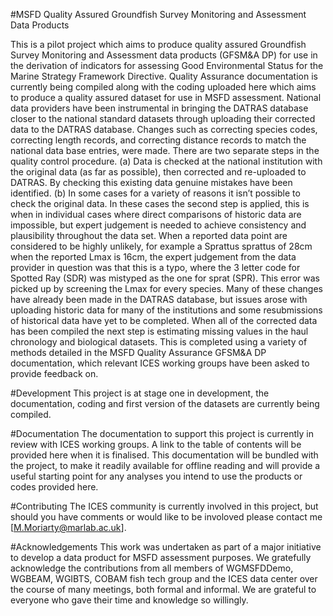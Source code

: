 #MSFD Quality Assured Groundfish Survey Monitoring and Assessment Data Products

This is a pilot project which aims to produce quality assured Groundfish Survey Monitoring and Assessment data products (GFSM&A DP) for use in the derivation of indicators for assessing Good Environmental Status for the Marine Strategy Framework Directive. Quality Assurance documentation is currently being compiled along with the coding uploaded here which aims to produce a quality assured dataset for use in MSFD assessment. National data providers have been instrumental in bringing the DATRAS database closer to the national standard datasets through uploading their corrected data to the DATRAS database. Changes such as correcting species codes, correcting length records, and correcting distance records to match the national data base entries, were made. There are two separate steps in the quality control procedure. 
    (a) Data is checked at the national institution with the original data (as far as possible), then corrected and re-uploaded to DATRAS. By checking this existing data genuine mistakes have been identified. 
    (b) In some cases for a variety of reasons it isn’t possible to check the original data. In these cases the second step is applied, this is when in individual cases where direct comparisons of historic data are impossible, but expert judgement is needed to achieve consistency and plausibility throughout the data set. When a reported data point are considered to be highly unlikely, for example a Sprattus sprattus of 28cm when the reported Lmax is 16cm, the expert judgement from the data provider in question was that this is a typo, where the 3 letter code for Spotted Ray (SDR) was mistyped as the one for sprat (SPR). This error was picked up by screening the Lmax for every species. Many of these changes have already been made in the DATRAS database, but issues arose with uploading historic data for many of the institutions and some resubmissions of historical data have yet to be completed. 
  When all of the corrected data has been compiled the next step is estimating missing values in the haul chronology and biological datasets. This is completed using a variety of methods detailed in the MSFD Quality Assurance GFSM&A DP documentation, which relevant ICES working groups have been asked to provide feedback on.

#Development
This project is at stage one in development, the documentation, coding and first version of the datasets are currently being compiled.

#Documentation
The documentation to support this project is currently in review with ICES working groups. A link to the table of contents will be provided here when it is finalised. This documentation will be bundled with the project, to make it readily available for offline reading and will provide a useful starting point for any analyses you intend to use the products or codes provided here.

#Contributing
The ICES community is currently involved in this project, but should you have comments or would like to be involoved please contact me [M.Moriarty@marlab.ac.uk]. 

#Acknowledgements
This work was undertaken as part of a major initiative to develop a data product for MSFD assessment purposes. We gratefully acknowledge the contributions from all members of WGMSFDDemo, WGBEAM, WGIBTS, COBAM fish tech group and the ICES data center over the course of many meetings, both formal and informal. We are grateful to everyone who gave their time and knowledge so willingly.
